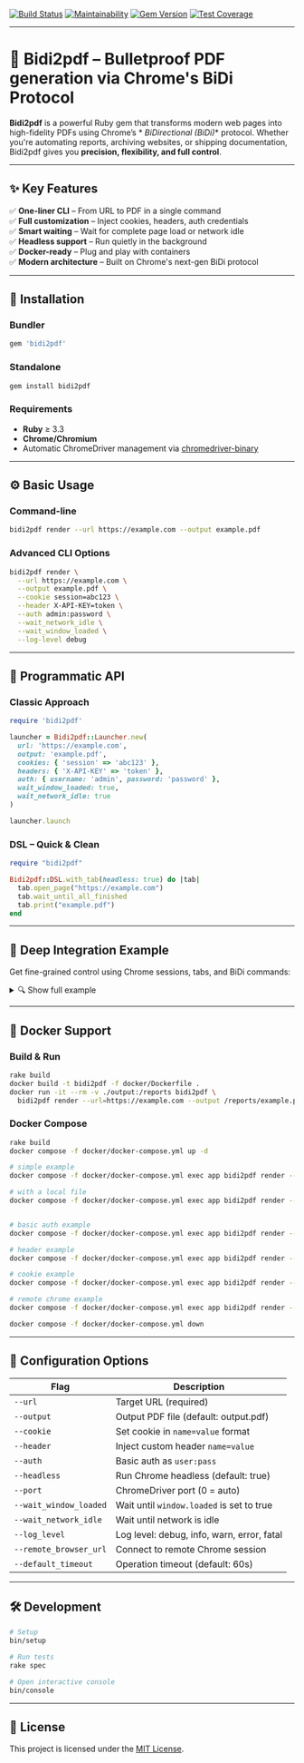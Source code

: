 [![Build Status](https://github.com/dieter-medium/bidi2pdf/actions/workflows/ruby.yml/badge.svg)](https://github.com/dieter-medium/bidi2pdf/blob/main/.github/workflows/ruby.yml)
[![Maintainability](https://api.codeclimate.com/v1/badges/6425d9893aa3a9ca243e/maintainability)](https://codeclimate.com/github/dieter-medium/bidi2pdf/maintainability)
[![Gem Version](https://badge.fury.io/rb/bidi2pdf.svg)](https://badge.fury.io/rb/bidi2pdf)
[![Test Coverage](https://api.codeclimate.com/v1/badges/6425d9893aa3a9ca243e/test_coverage)](https://codeclimate.com/github/dieter-medium/bidi2pdf/test_coverage)

---

# 📄 Bidi2pdf – Bulletproof PDF generation via Chrome's BiDi Protocol

**Bidi2pdf** is a powerful Ruby gem that transforms modern web pages into high-fidelity PDFs using Chrome’s *
*BiDirectional (BiDi)** protocol. Whether you're automating reports, archiving websites, or shipping documentation,
Bidi2pdf gives you **precision, flexibility, and full control**.

---

## ✨ Key Features

✅ **One-liner CLI** – From URL to PDF in a single command  
✅ **Full customization** – Inject cookies, headers, auth credentials  
✅ **Smart waiting** – Wait for complete page load or network idle  
✅ **Headless support** – Run quietly in the background  
✅ **Docker-ready** – Plug and play with containers  
✅ **Modern architecture** – Built on Chrome's next-gen BiDi protocol

---

## 🚀 Installation

### Bundler

```ruby
gem 'bidi2pdf'
```

### Standalone

```bash
gem install bidi2pdf
```

### Requirements

- **Ruby** ≥ 3.3
- **Chrome/Chromium**
- Automatic ChromeDriver management via [chromedriver-binary](https://github.com/dieter-medium/chromedriver-binary)

---

## ⚙️ Basic Usage

### Command-line

```bash
bidi2pdf render --url https://example.com --output example.pdf
```

### Advanced CLI Options

```bash
bidi2pdf render \
  --url https://example.com \
  --output example.pdf \
  --cookie session=abc123 \
  --header X-API-KEY=token \
  --auth admin:password \
  --wait_network_idle \
  --wait_window_loaded \
  --log-level debug
```

---

## 🧠 Programmatic API

### Classic Approach

```ruby
require 'bidi2pdf'

launcher = Bidi2pdf::Launcher.new(
  url: 'https://example.com',
  output: 'example.pdf',
  cookies: { 'session' => 'abc123' },
  headers: { 'X-API-KEY' => 'token' },
  auth: { username: 'admin', password: 'password' },
  wait_window_loaded: true,
  wait_network_idle: true
)

launcher.launch
```

### DSL – Quick & Clean

```ruby
require "bidi2pdf"

Bidi2pdf::DSL.with_tab(headless: true) do |tab|
  tab.open_page("https://example.com")
  tab.wait_until_all_finished
  tab.print("example.pdf")
end
```

---

## 🧬 Deep Integration Example

Get fine-grained control using Chrome sessions, tabs, and BiDi commands:

<details>
<summary>🔍 Show full example</summary>

```ruby
require "bidi2pdf"

# 1. Remote or local session?
session = Bidi2pdf::Bidi::Session.new(
  session_url: "http://localhost:9092/session",
  headless: true,
)

# Alternative: local session via ChromeDriver
# manager = Bidi2pdf::ChromedriverManager.new(headless: false)
# manager.start
# session = manager.session

session.start
session.client.on_close { puts "WebSocket session closed" }

# 2. Create browser/tab
browser = session.browser
context = browser.create_user_context
window = context.create_browser_window
tab = window.create_browser_tab

# 3. Inject configuration
tab.set_cookie(name: "auth", value: "secret", domain: "example.com", secure: true)
tab.add_headers(url_patterns: [{ type: "pattern", protocol: "https", hostname: "example.com", port: "443" }],
                headers: [{ name: "X-API-KEY", value: "12345678" }])
tab.basic_auth(url_patterns: [{ type: "pattern", protocol: "https", hostname: "example.com", port: "443" }],
               username: "username", password: "secret")

# 4. Render PDF
tab.open_page "https://example.com"

# Alternative: send html code to the browser
# tab.view_html_page("<html>...</html>")

tab.wait_until_all_finished
tab.print("my.pdf")

# 5. Cleanup
tab.close
window.close
session.close
```

</details>

---

## 🐳 Docker Support

### Build & Run

```bash
rake build
docker build -t bidi2pdf -f docker/Dockerfile .
docker run -it --rm -v ./output:/reports bidi2pdf \
  bidi2pdf render --url=https://example.com --output /reports/example.pdf
```

### Docker Compose

```bash
rake build
docker compose -f docker/docker-compose.yml up -d

# simple example
docker compose -f docker/docker-compose.yml exec app bidi2pdf render --url=http://nginx/sample.html --wait_window_loaded --wait_network_idle --output /reports/simple.pdf

# with a local file
docker compose -f docker/docker-compose.yml exec app bidi2pdf render --url=file:///reports/sample.html--wait_network_idle --output /reports/simple.pdf


# basic auth example
docker compose -f docker/docker-compose.yml exec app bidi2pdf render --url=http://nginx/basic/sample.html --auth admin:secret --wait_window_loaded --wait_network_idle --output /reports/basic.pdf

# header example
docker compose -f docker/docker-compose.yml exec app bidi2pdf render --url=http://nginx/header/sample.html --header "X-API-KEY=secret" --wait_window_loaded --wait_network_idle --output /reports/header.pdf

# cookie example
docker compose -f docker/docker-compose.yml exec app bidi2pdf render --url=http://nginx/cookie/sample.html --cookie "auth=secret" --wait_window_loaded --wait_network_idle --output /reports/cookie.pdf

# remote chrome example
docker compose -f docker/docker-compose.yml exec app bidi2pdf render --url=http://nginx/cookie/sample.html --remote_browser_url http://remote-chrome:3000/session --cookie "auth=secret" --wait_window_loaded --wait_network_idle --output /reports/remote.pdf

docker compose -f docker/docker-compose.yml down
```

---

## 🧩 Configuration Options

| Flag                   | Description                                |
|------------------------|--------------------------------------------|
| `--url`                | Target URL (required)                      |
| `--output`             | Output PDF file (default: output.pdf)      |
| `--cookie`             | Set cookie in `name=value` format          |
| `--header`             | Inject custom header `name=value`          |
| `--auth`               | Basic auth as `user:pass`                  |
| `--headless`           | Run Chrome headless (default: true)        |
| `--port`               | ChromeDriver port (0 = auto)               |
| `--wait_window_loaded` | Wait until `window.loaded` is set to true  |
| `--wait_network_idle`  | Wait until network is idle                 |
| `--log_level`          | Log level: debug, info, warn, error, fatal |
| `--remote_browser_url` | Connect to remote Chrome session           |
| `--default_timeout`    | Operation timeout (default: 60s)           |

---

## 🛠 Development

```bash
# Setup
bin/setup

# Run tests
rake spec

# Open interactive console
bin/console
```

---

## 📜 License

This project is licensed under the [MIT License](https://opensource.org/licenses/MIT).
